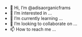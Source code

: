 - 👋 Hi, I’m @adisaorganicframs
- 👀 I’m interested in ...
- 🌱 I’m currently learning ...
- 💞️ I’m looking to collaborate on ...
- 📫 How to reach me ...

<!---
adisaorganicframs/adisaorganicframs is a ✨ special ✨ repository because its `README.md` (this file) appears on your GitHub profile.
You can click the Preview link to take a look at your changes.
--->
